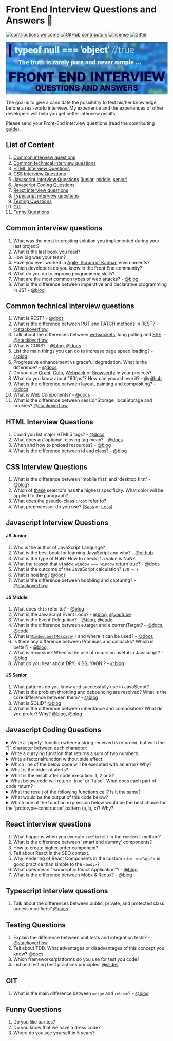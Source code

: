# Front End Interview Questions and Answers :dolphin:

[![contributions welcome](https://img.shields.io/badge/contributions-welcome-brightgreen.svg?style=flat)](https://github.com/wwwebman/front-end-interview-questions/blob/master/CONTRIBUTING.md)
[![GitHub contributors](https://img.shields.io/github/contributors/wwwebman/front-end-interview-questions.svg)](https://github.com/wwwebman/front-end-interview-questions/blob/master/CONTRIBUTING.md)
[![license](https://img.shields.io/github/license/mashape/apistatus.svg)]()
[![Gitter](https://img.shields.io/gitter/room/tj/git-extras.svg)](https://gitter.im/front-end-interview-questions-answers/Lobby)

![front end interview questions answers](banner.jpg)

The goal is to give a candidate the possibility to test his/her knowledge before a real-world interview.
My experience and the experiences of other developers will help you get better interview results.

Please send your Front-End interview questions (read the contributing [guide]('CONTRIBUTING.md')).

## List of Content

1. [Common interview questions](#common-interview-questions)
1. [Common technical interview questions](#common-technical-interview-questions)
1. [HTML Interview Questions](#html-interview-questions)
1. [CSS Interview Questions](#css-interview-questions)
1. [Javascript Interview Questions](#javascript-interview-questions) ([junior](#js-junior), [middle](#js-middle), [senior](#js-senior))
1. [Javascript Coding Questions](#javascript-coding-questions)
1. [React interview questions](#react-interview-questions)
1. [Typescript interview questions](#typescript-interview-questions)
1. [Testing Questions](#testing-questions)
1. [GIT](#git)
1. [Funny Questions](#funny-questions)

## Common interview questions

1. What was the most interesting solution you implemented during your last project?
1. What is the last book you read?
1. How big was your team?
1. Have you ever worked in [Agile, Scrum or Kanban](https://www.smartsheet.com/agile-vs-scrum-vs-waterfall-vs-kanban) environments?
1. Which developers do you know in the Front End community?
1. What do you do to improve programming skills?
1. What are the most common types of web attacks? - [@blog](https://blog.sucuri.net/2014/11/most-common-attacks-affecting-todays-websites.html)
1. What is the difference between imperative and declarative programming in JS? - [@blog](https://www.redotheweb.com/2015/09/18/declarative-imperative-js.html)

## Common technical interview questions

1. What is REST? - [@docs](https://restcookbook.com/)
1. What is the difference between PUT and PATCH methods in REST? - [@stackoverflow](https://stackoverflow.com/questions/21660791/what-is-the-main-difference-between-patch-and-put-request)
1. Talk about the differences between [websockets](https://developer.mozilla.org/en-US/docs/Web/API/WebSocket), long polling and [SSE](https://developer.mozilla.org/en-US/docs/Web/API/Server-sent_events/Using_server-sent_events). - [@stackoverflow](https://stackoverflow.com/questions/11077857/what-are-long-polling-websockets-server-sent-events-sse-and-comet)
1. What is CORS? - [@blog](https://www.maxcdn.com/one/visual-glossary/cors/), [@docs](https://developer.mozilla.org/en-US/docs/Web/HTTP/Access_control_CORS)
1. List the main things you can do to increase page speed loading? - [@blog](https://www.@blog/blog/speed-up-your-website/)
1. Progressive enhancement vs graceful degradation. What is the difference? - [@docs](https://www.w3.org/wiki/Graceful_degradation_versus_progressive_enhancement)
1. Do you use [Grunt](https://gruntjs.com/), [Gulp](https://gulpjs.com/), [Webpack](https://webpack.js.org/) or [Browserify](https://browserify.org/) in your projects?
1. What do you know about "60fps"? How can you achieve it? - [@github](https://github.com/vasanthk/browser-rendering-optimization)
1. What is the difference between layout, painting and compositing? - [@docs](https://developers.google.com/web/fundamentals/performance/rendering/?hl=en)
1. What is Web Components? - [@docs](https://developer.mozilla.org/en-US/docs/Web/Web_Components)
1. What is the difference between sessionStorage, localStorage and cookies? [@stackoverflow](https://stackoverflow.com/a/19869560/5513804)

## HTML Interview Questions

1. Could you list major HTML5 tags? - [@docs](https://developer.mozilla.org/en-US/docs/Web/HTML/Element)
1. What does an 'optional' closing tag mean? - [@docs](https://www.w3.org/TR/REC-html40/index/elements.html)
1. When and how to preload resources? - [@blog](https://medium.com/reloading/preload-prefetch-and-priorities-in-chrome-776165961bbf)
1. What is the difference between id and class? - [@blog](https://css-tricks.com/the-difference-between-id-and-class/)

## CSS Interview Questions

1. What is the difference between 'mobile first' and 'desktop first' - [@blog](https://codemyviews.com/blog/mobilefirst)?
1. Which of [these](https://jsfiddle.net/thisman/9o8s2bdk/) selectors has the highest specificity. What color will be applied to the paragraph?
1. What does the pseudo-class `:root` refer to?
1. What preprocessor do you use? ([Sass](https://sass-lang.com/) or [Less](https://lesscss.org/))

## Javascript Interview Questions

#### JS Junior

1. Who is the author of JavaScript Language?
1. What is the best book for learning JavaScript and why? - [@github](https://github.com/wwwebman/js-books-backpack)
1. What is the type of NaN? How to check if a value is NaN?
1. What the reason that `window.window === window` return true? - [@docs](https://developer.mozilla.org/pl/docs/Web/API/Window/window)
1. What is the outcome of the JavaScript calculation? `1/0 = ?`
1. What is hoisting? [@docs](https://developer.mozilla.org/en-US/docs/Glossary/Hoisting)
1. What is the difference between bubbling and capturing? - [@stackoverflow](https://stackoverflow.com/a/4616720/5513804)

#### JS Middle

1. What does `this` refer to? - [@blog](https://javascriptissexy.com/understand-javascripts-this-with-clarity-and-master-it/)
1. What is the JavaScript Event Loop? - [@blog](https://altitudelabs.com/blog/what-is-the-javascript-event-loop/), [@youtube](https://www.youtube.com/watch?v=8aGhZQkoFbQ&t=1244s)
1. What is the Event Delegation? - [@blog](https://davidwalsh.name/event-delegate), [@code](https://jsfiddle.net/thisman/h2eqfsx6/)
1. What is the difference between e.target and e.currentTarget? - [@docs](https://developer.mozilla.org/en-US/docs/Web/API/Event/currentTarget), [@code](https://jsfiddle.net/thisman/gkdeocd6/)
1. What is [`Window.postMessage()`](https://davidwalsh.name/window-postmessage) and where it can be used? - [@docs](https://developer.mozilla.org/en-US/docs/Web/API/Window/postMessage)
1. Is there any difference between Promises and callbacks? Which is better? - [@blog](http://callbackhell.com/),
1. What is recursion? When is the use of recursion useful in Javascript? - [@blog](https://medium.com/@dis_is_patrick/practical-uses-for-recursive-javascript-b8f142552f8b)
1. What do you hear about DRY, KISS, YAGNI? - [@blog](https://thefullstack.xyz/dry-yagni-kiss-tdd-soc-bdfu)

#### JS Senior

1. What patterns do you know and successfully use in JavaScript?
1. What is the problem throttling and debouncing are resolved? What is the core difference between them? - [@blog](https://medium.com/@_jh3y/throttling-and-debouncing-in-javascript-b01cad5c8edf)
1. What is SOLID? [@blog](<https://en.wikipedia.org/wiki/SOLID_(object-oriented_design)>)
1. What is the difference between inheritance and composition? What do you prefer? Why? [@blog](https://hackernoon.com/javascript-functional-composition-for-every-day-use-22421ef65a10), [@blog](https://medium.com/front-end-hacking/classless-javascript-composition-over-inheritance-6b27c35893b1)

## Javascript Coding Questions

<details>
<summary>Write a `pipefy` function where a string received is returned, but with the "|" character between each character:</summary>

```js
pipefy();
```

[@code](https://jsfiddle.net/thisman/6ynaf3ot/)

</details>
<details>
<summary>Write a currying function that returns a sum of two numbers:</summary>

```js
sum(1)(2);
```

[currying function](https://medium.com/@adambene/currying-in-javascript-es6-540d2ad09400),

</details>
<details>
<summary>Write a factorialfunction without side effect:</summary>
	
```js
// Code below must return `true`.
alert(factorial(3) === 6 && factorial(0) === 1);
```

[factorial](https://www.mathsisfun.com/numbers/factorial.html),
[side effect](https://stackoverflow.com/a/8129277/5513804),
[@code](https://jsfiddle.net/thisman/8v0h5oLq/)

</details>

<details>
<summary>Which line of the below code will be executed with an error? Why?</summary>
	
```js
10 .toString();
(10).toString();
10..toString();
```
</details>
<details>
<summary>What is the order of alerts?</summary>

```js
setTimeout(function () {
  alert('gorilla');
  setTimeout(function () {
    alert('classical inheritance');
  }, 0);
  alert('drumroll');
}, 0);

alert('banana');
```

</details>
<details>
<summary>What is the result after code execution: 1, 2 or 3?</summary>

```js
var x = 1;
var foo = {
  x: 2,
  bar: function () {
    x = 3;
    return this.x;
  },
};
var run = foo.bar;

alert(run());
```

</details>
<details>
<summary>What below code will return: `true` or `false`. What does each part of code return?</summary>
	
```js
new String('a') instanceof String && 'b' instanceof String;
```
</details>
<details>
<summary>What the result of the following functions call? Is it the same?</summary>

```js
const a = function (obj, val) {
  obj.val = {
    a: 1,
    b: 2,
  };

  return obj;
};



const b = function (obj, val) {
  return (obj.val = {
    a: 1,
    b: 2,
  });
};

a({}, 'val');
b({}, 'val');
```

</details>
<details>
<summary>What would be the output of this code below?</summary>

```js
(function () {
  console.log(a, b);
  var a = 1;
  const b = 2;
})();
```

</details>
<details>
<summary>Which one of the function expression below would be the best choice for the `prototype-constructor` pattern (a, b, c)? Why?</summary>

```js
function Man(name) {
  this.name = name;
}
// a
Man.prototype.getName = function () {
  return this.name;
};
// b
Man.prototype.getName = function getName() {
  return this.name;
};
// c
Man.prototype.getName = () => {
  return this.name;
};
```

</details>

## React interview questions

1. What happens when you execute `setState()` in the `render()` method?
1. What is the difference between 'smart and dummy' components?
1. How to create higher order component?
1. Tell about React in the SEO context.
1. Why rendering of React Components in the custom `<div id="app">` is good practice than simple to the `<body>`?
1. What does mean "Isomorphic React Application"? - [@blog](https://www.smashingmagazine.com/2015/04/react-to-the-future-with-isomorphic-apps/)
1. What is the difference between Mobx & Redux? - [@blog](https://www.robinwieruch.de/redux-mobx-confusion/)

## Typescript interview questions

1. Talk about the differences between public, private, and protected class access modifiers? [@docs](https://www.typescriptlang.org/docs/handbook/classes.html#public-private-and-protected-modifiers)

## Testing Questions

1. Explain the difference between unit tests and integration tests? - [@stackoverflow](https://stackoverflow.com/a/5357837/5513804)
1. Tell about TDD. What advantages or disadvantages of this concept you know? [@docs](https://en.wikipedia.org/wiki/Test-driven_development)
1. Which frameworks/platforms do you use for test you code?
1. List unit testing best practices principles. [@slides](https://www.slideshare.net/homespothq/unit-testing-concepts-and-best-practices)

## GIT

1. What is the main difference between `merge` and `rebase`? - [@blog](https://www.atlassian.com/git/tutorials/merging-vs-rebasing)

## Funny Questions

1. Do you like parties?
1. Do you know that we have a dress code?
1. Where do you see yourself in 5 years?
